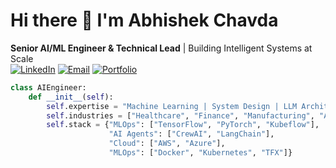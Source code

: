 <!--
**abhi1497/abhi1497** is a ✨ _special_ ✨ repository because its `README.md` (this file) appears on your GitHub profile.

Here are some ideas to get you started:

- 🔭 I’m currently working on ...
- 🌱 I’m currently learning ...
- 👯 I’m looking to collaborate on ...
- 🤔 I’m looking for help with ...
- 💬 Ask me about ...
- 📫 How to reach me: ...
- 😄 Pronouns: ...
- ⚡ Fun fact: ...
-->
# Hi there 👋 I'm Abhishek Chavda
**Senior AI/ML Engineer & Technical Lead** | Building Intelligent Systems at Scale  
[![LinkedIn](https://img.shields.io/badge/LinkedIn-Connect-blue)](your-linkedin-url)
[![Email](https://img.shields.io/badge/Email-Contact-red)](mailto:your-email)
[![Portfolio](https://img.shields.io/badge/Portfolio-Visit-green)](your-portfolio-url)

```python
class AIEngineer:
    def __init__(self):
        self.expertise = "Machine Learning | System Design | LLM Architecture"
        self.industries = ["Healthcare", "Finance", "Manufacturing", "Automotive"]
        self.stack = {"MLOps": ["TensorFlow", "PyTorch", "Kubeflow"],
                      "AI Agents": ["CrewAI", "LangChain"],
                      "Cloud": ["AWS", "Azure"],
                      "MLOps": ["Docker", "Kubernetes", "TFX"]}
